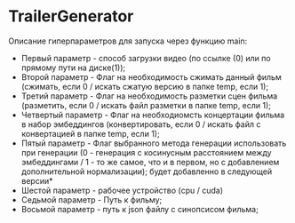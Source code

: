 # TrailerGenerator
Описание гиперпараметров для запуска через функцию main:
<ul>
<li> Первый параметр - способ загрузки видео (по ссылке (0) или по прямому пути на диске(1)); </li>
<li> Второй параметр - Флаг на необходимость сжимать данный фильм (сжимать, если 0 / искать сжатую версию в папке temp, если 1); </li>
<li> Третий параметр - Флаг на необходимость разметки сцен фильма (разметить, если 0 / искать файл разметки в папке temp, если 1); </li>
<li> Четвертый параметр - Флаг на необходиомсть концертации фильма в набор эмбеддингов (конвертировать, если 0 / искать файл с конвертацией в папке temp, если 1); </li>
<li> Пятый параметр - Флаг выбранного метода генерации использовать при генерации (0 - генерация с косинусным расстоянием между эмбеддингами / 1 - то же самое, что и в первом, но с добавлением дополнительной нормализации); будет добавленно в следующей версии* </li>
<li> Шестой параметр - рабочее устройство (cpu / cuda) </li>
<li> Седьмой параметр - Путь к фильму; </li>
<li> Восьмой параметр - путь к json файлу с синопсисом фильма; </li>
</ul>
